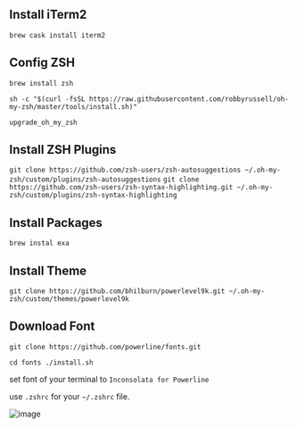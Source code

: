 ## Install iTerm2

`brew cask install iterm2`

## Config ZSH

`brew install zsh`

`sh -c "$(curl -fsSL https://raw.githubusercontent.com/robbyrussell/oh-my-zsh/master/tools/install.sh)"`

`upgrade_oh_my_zsh`

## Install ZSH Plugins

`git clone https://github.com/zsh-users/zsh-autosuggestions ~/.oh-my-zsh/custom/plugins/zsh-autosuggestions`
`git clone https://github.com/zsh-users/zsh-syntax-highlighting.git ~/.oh-my-zsh/custom/plugins/zsh-syntax-highlighting`


## Install Packages

```
brew instal exa
```

## Install Theme

`git clone https://github.com/bhilburn/powerlevel9k.git ~/.oh-my-zsh/custom/themes/powerlevel9k`

## Download Font

`git clone https://github.com/powerline/fonts.git`

`cd fonts
./install.sh`

set font of your terminal to `Inconsolata for Powerline`

use `.zshrc` for your `~/.zshrc` file.

![image](https://user-images.githubusercontent.com/44297246/219365980-11b4cbe2-2948-4038-bbe4-824e561c8a95.png)